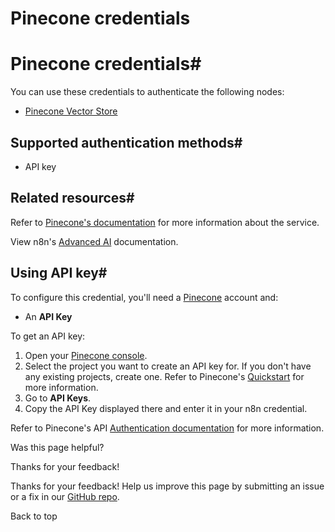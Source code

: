 # Pinecone credentials

[ ](https://github.com/n8n-io/n8n-docs/edit/main/docs/integrations/builtin/credentials/pinecone.md "Edit this page")

# Pinecone credentials#

You can use these credentials to authenticate the following nodes:

  * [Pinecone Vector Store](../../cluster-nodes/root-nodes/n8n-nodes-langchain.vectorstorepinecone/)



## Supported authentication methods#

  * API key



## Related resources#

Refer to [Pinecone's documentation](https://docs.pinecone.io/reference/api/introduction) for more information about the service.

View n8n's [Advanced AI](../../../../advanced-ai/) documentation.

## Using API key#

To configure this credential, you'll need a [Pinecone](https://www.pinecone.io/) account and:

  * An **API Key**



To get an API key:

  1. Open your [Pinecone console](https://app.pinecone.io/organizations/-/projects).
  2. Select the project you want to create an API key for. If you don't have any existing projects, create one. Refer to Pinecone's [Quickstart](https://docs.pinecone.io/guides/get-started/quickstart) for more information.
  3. Go to **API Keys**.
  4. Copy the API Key displayed there and enter it in your n8n credential.



Refer to Pinecone's API [Authentication documentation](https://docs.pinecone.io/guides/get-started/authentication) for more information.

Was this page helpful? 

Thanks for your feedback! 

Thanks for your feedback! Help us improve this page by submitting an issue or a fix in our [GitHub repo](https://github.com/n8n-io/n8n-docs). 

Back to top 
